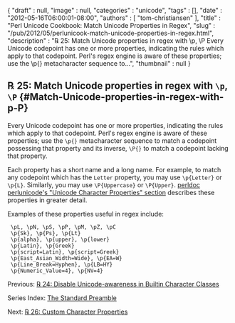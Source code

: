 {
   "draft" : null,
   "image" : null,
   "categories" : "unicode",
   "tags" : [],
   "date" : "2012-05-16T06:00:01-08:00",
   "authors" : [
      "tom-christiansen"
   ],
   "title" : "Perl Unicode Cookbook: Match Unicode Properties in Regex",
   "slug" : "/pub/2012/05/perlunicook-match-unicode-properties-in-regex.html",
   "description" : "℞ 25: Match Unicode properties in regex with \\p, \\P Every Unicode codepoint has one or more properties, indicating the rules which apply to that codepoint. Perl's regex engine is aware of these properties; use the \\p{} metacharacter sequence to...",
   "thumbnail" : null
}





℞ 25: Match Unicode properties in regex with `\p`, `\P` {#Match-Unicode-properties-in-regex-with-p-P}
-------------------------------------------------------

Every Unicode codepoint has one or more properties, indicating the rules
which apply to that codepoint. Perl's regex engine is aware of these
properties; use the `\p{}` metacharacter sequence to match a codepoint
possessing that property and its inverse, `\P{}` to match a codepoint
lacking that property.

Each property has a short name and a long name. For example, to match
any codepoint which has the `Letter` property, you may use `\p{Letter}`
or `\p{L}`. Similarly, you may use `\P{Uppercase}` or `\P{Upper}`.
[perldoc perlunicode's "Unicode Character Properties"
section](http://perldoc.perl.org/perlunicode.html#Unicode-Character-Properties)
describes these properties in greater detail.

Examples of these properties useful in regex include:

     \pL, \pN, \pS, \pP, \pM, \pZ, \pC
     \p{Sk}, \p{Ps}, \p{Lt}
     \p{alpha}, \p{upper}, \p{lower}
     \p{Latin}, \p{Greek}
     \p{script=Latin}, \p{script=Greek}
     \p{East_Asian_Width=Wide}, \p{EA=W}
     \p{Line_Break=Hyphen}, \p{LB=HY}
     \p{Numeric_Value=4}, \p{NV=4}

Previous: [℞ 24: Disable Unicode-awareness in Builtin Character
Classes](/media/_pub_2012_05_perlunicook-match-unicode-properties-in-regex/perlunicook-disable-unicode-awareness-in-builtin-character-classes.html)

Series Index: [The Standard
Preamble](/media/_pub_2012_05_perlunicook-match-unicode-properties-in-regex/perlunicook-standard-preamble.html)

Next: [℞ 26: Custom Character
Properties](/media/_pub_2012_05_perlunicook-match-unicode-properties-in-regex/perlunicookbook-custom-character-properties.html)


